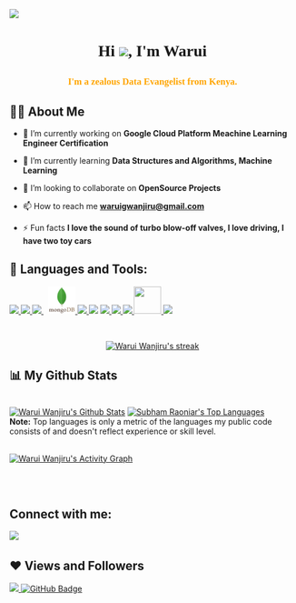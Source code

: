 <a href="#"><img src="https://gist.github.com/albertcodes/e31cb8d72a5867a13ee0d38dc94570a5#file-machine-learning-gif" height="175px" width = "auto"></a>

<h1 align="center"> <p style="Font-family: Papyrus, cursive"> Hi <img src="https://raw.githubusercontent.com/MartinHeinz/MartinHeinz/master/wave.gif" width="30px">, I'm Warui</h1> </a> </p>
<h3 align="center"><p style="Font-family: Papyrus, cursive"> <a style = "color:Orange" >I'm a zealous Data Evangelist from Kenya.</a></p></h3>

## 🙋‍♂️ About Me

- 🔭 I’m currently working on **Google Cloud Platform Meachine Learning Engineer Certification**

- 🌱 I’m currently learning **Data Structures and Algorithms, Machine Learning**

- 👯 I’m looking to collaborate on **OpenSource Projects**



- 📫 How to reach me **waruigwanjiru@gmail.com**

- ⚡ Fun facts  **I love the sound of turbo blow-off valves, I love driving, I have two toy cars**

             

## 🚀 Languages and Tools:

<p align="left"> 
    <a href="https://www.python.org" target="_blank"> <img src="https://img.icons8.com/color/48/000000/python.png"/> </a> 
    <a href= "https://docs.microsoft.com/en-us/dotnet/csharp/" target = "_blank"><img src="https://img.icons8.com/color/48/000000/c-sharp-logo-2.png"/> </a>
    <a style="padding-right:8px;" href="https://www.mysql.com/" target="_blank"> <img src="https://img.icons8.com/fluent/50/000000/mysql-logo.png"/> </a>
    <a href="https://www.mongodb.com/" target="_blank"> <img src="https://raw.githubusercontent.com/devicons/devicon/master/icons/mongodb/mongodb-original-wordmark.svg" alt="mongodb" width="48" height="48"/> </a>  
    <a href="https://tensorflow.org/" target="_blank"> <img src="https://img.icons8.com/color/48/000000/tensorflow.png"/> </a>
    <a href = "https://jupyter,org" target = "_blank"><img src="https://img.icons8.com/fluency/48/000000/jupyter.png"/></a>
     <a href="https://www.tableau.com/products/desktop" target="_blank"> <img src="https://img.icons8.com/color/48/000000/tableau-software.png"/> </a>
    <a href="https://cloud.google.com/" target="_blank"> <img src="https://img.icons8.com/color/48/000000/google-cloud-platform.png"/> </a> 
    <a href="https://git-scm.com/" target="_blank"> <img src="https://img.icons8.com/color/48/000000/git.png"/> </a> 
    <a href="https://unity.com/" target="_blank"> <img src="https://img.icons8.com/nolan/64/unity.png" width = "48" height = "48"/> </a>
    <a href="https://www.office.com/" target="_blank"><img src="https://img.icons8.com/color/48/000000/office-365.png"/></a>
    

 </a> 
</p>

<!-- [![React Badge](https://img.shields.io/badge/-React-61DBFB?style=for-the-badge&labelColor=black&logo=react&logoColor=61DBFB)](#)  [![Javascript Badge](https://img.shields.io/badge/-Javascript-F0DB4F?style=for-the-badge&labelColor=black&logo=javascript&logoColor=F0DB4F)](#) [![Typescript Badge](https://img.shields.io/badge/-Typescript-007acc?style=for-the-badge&labelColor=black&logo=typescript&logoColor=007acc)](#) [![Nodejs Badge](https://img.shields.io/badge/-Nodejs-3C873A?style=for-the-badge&labelColor=black&logo=node.js&logoColor=3C873A)](#) [![GraphQL Badge](https://img.shields.io/badge/-GraphQl-e535ab?style=for-the-badge&labelColor=black&logo=node.js&logoColor=e535ab)](#) -->
<br/>

<p align="center">
    <a href="https://github.com/The-Algorist/github-readme-streak-stats">
        <img title="🔥 Get streak stats for your profile at git.io/streak-stats" alt="Warui Wanjiru's streak" src="https://github-readme-streak-stats.herokuapp.com/?user=The-Algorist&theme=black-ice&hide_border=true&stroke=0000&background=060A0CD0"/>
    </a>
</p>

## 📊 My Github Stats

  <br/>
    <a href="https://github.com/The-Algorist/github-readme-stats"><img alt="Warui Wanjiru's Github Stats" src="https://github-readme-stats.vercel.app/api?username=The-Algorist&show_icons=true&count_private=true&theme=react&hide_border=true&bg_color=0D1117" /></a>
  <a href="https://github.com/The-Algorist/github-readme-stats"><img alt="Subham Raoniar's Top Languages" src="https://github-readme-stats.vercel.app/api/top-langs/?username=The-Algorist&langs_count=8&count_private=true&layout=compact&theme=react&hide_border=true&bg_color=0D1117" /></a>
  <br/>
  <b>Note:</b> Top languages is only a metric of the languages my public code consists of and doesn't reflect experience or skill level.


<br/>
<br/>

<a href="https://github.com/The-Algorist/github-readme-activity-graph"><img alt="Warui Wanjiru's Activity Graph" src="https://activity-graph.herokuapp.com/graph?username=The-Algorist&bg_color=0D1117&color=5BCDEC&line=5BCDEC&point=FFFFFF&hide_border=true" /></a>

<br/>
<br/>

## Connect with me:
<p align="left">

<a href = "https://www.linkedin.com/in/warui-wanjiru-89-2085185"><img src="https://img.icons8.com/fluent/48/000000/linkedin.png"/></a>

</p>

## ❤ Views and Followers
<a href="https://github.com/Meghna-DAS/github-profile-views-counter">
    <img src="https://komarev.com/ghpvc/?username=The-Algorist">
</a>
<a href="https://github.com/The-Algorist?tab=followers"><img src="https://img.shields.io/github/followers/The-Algorist?label=Followers&style=social" alt="GitHub Badge"></a>

